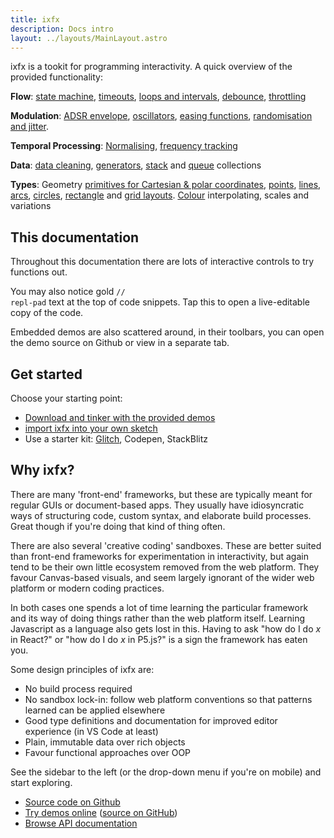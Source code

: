 ```yaml
---
title: ixfx
description: Docs intro
layout: ../layouts/MainLayout.astro
---
```


ixfx is a tookit for programming interactivity. A quick overview of the provided functionality:

**Flow**: [state machine](./flow/stateMachine), [timeouts](./flow/delay#debounce), [loops and intervals](./flow/loops), [debounce](./flow/delay#debounce), [throttling](./flow/delay#throttle)

**Modulation**: [ADSR envelope](./modulation/envelope), [oscillators](./modulation/oscillator), [easing functions](./modulation/easing), [randomisation and jitter](./modulation/random).

**Temporal Processing**: [Normalising](./temporal/normalising), [frequency tracking](./temporal/frequency)

**Data**: [data cleaning](./data/cleanup), [generators](./data/generator), [stack](./data/collections/stack) and [queue](./data/collections/queue) collections

**Types**: Geometry [primitives for Cartesian & polar coordinates](./types/geometry/units), [points](./types/geometry/point), [lines](./types/geometry/line), [arcs](./types/geometry/arc), [circles](./types/geometry/circle), [rectangle](./types/geometry/rect) and [grid layouts](./types/geometry/grid). [Colour](./types/colour) interpolating, scales and variations

## This documentation

Throughout this documentation there are lots of interactive controls to try functions out.

You may also notice gold <code style="color: var(--yellow)">// repl-pad</code> text at the top of code snippets. Tap this to open a live-editable copy of the code.

Embedded demos are also scattered around, in their toolbars, you can open the demo source on Github or view in a separate tab.

## Get started

Choose your starting point:
* [Download and tinker with the provided demos](https://github.com/clinth/ixfx-demos/)
* [import ixfx into your own sketch](./importing)
* Use a starter kit: [Glitch](https://glitch.com/edit/#!/ixfx-starter-url?path=script.js%3A15%3A0), Codepen, StackBlitz

## Why ixfx?

There are many 'front-end' frameworks, but these are typically meant for regular GUIs or document-based apps. They usually have idiosyncratic ways of structuring code, custom syntax, and elaborate build processes. Great though if you're doing that kind of thing often.

There are also several 'creative coding' sandboxes. These are better suited than front-end frameworks for experimentation in interactivity, but again tend to be their own little ecosystem removed from the web platform. They favour Canvas-based visuals, and seem largely ignorant of the wider web platform or modern coding practices.

In both cases one spends a lot of time learning the particular framework and its way of doing things rather than the web platform itself. Learning Javascript as a language also gets lost in this. Having to ask "how do I do _x_ in React?" or "how do I do _x_ in P5.js?" is a sign the framework has eaten you.

Some design principles of ixfx are:
* No build process required
* No sandbox lock-in: follow web platform conventions so that patterns learned can be applied elsewhere
* Good type definitions and documentation for improved editor experience (in VS Code at least)
* Plain, immutable data over rich objects
* Favour functional approaches over OOP


  
See the sidebar to the left (or the drop-down menu if you're on mobile) and start exploring.

* [Source code on Github](https://github.com/ClintH/ixfx)
* [Try demos online](https://clinth.github.io/ixfx-demos/) ([source on GitHub](https://github.com/clinth/ixfx-demos/))
* [Browse API documentation](https://clinth.github.io/ixfx/)